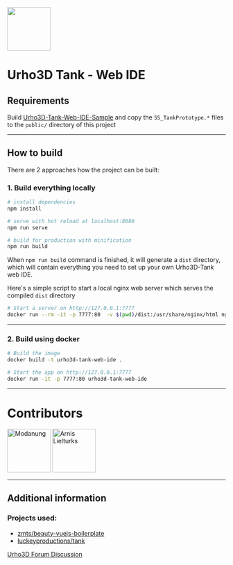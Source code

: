 <img src="https://luckeyproductions.nl/tank/images/tank.png" width="100" height="100">

# Urho3D Tank - Web IDE
## Requirements
Build [Urho3D-Tank-Web-IDE-Sample](https://github.com/ArnisLielturks/Urho3D-Tank-Web-IDE-Sample) and copy the `55_TankPrototype.*` files to the `public/`
directory of this project

---

## How to build

There are 2 approaches how the project can be built:

### 1. Build everything locally

``` bash
# install dependencies
npm install

# serve with hot reload at localhost:8080
npm run serve

# build for production with minification
npm run build
```

When `npm run build` command is finished, it will generate a `dist` directory, which will contain everything you need to set up your own Urho3D-Tank web IDE.

Here's a simple script to start a local nginx web server which serves the compiled `dist` directory

```bash
# Start a server on http://127.0.0.1:7777
docker run --rm -it -p 7777:80  -v $(pwd)/dist:/usr/share/nginx/html nginx
```

---

### 2. Build using docker

```bash
# Build the image
docker build -t urho3d-tank-web-ide .

# Start the app on http://127.0.0.1:7777
docker run -it -p 7777:80 urho3d-tank-web-ide
```

---

# Contributors
<a href="https://github.com/Modanung"><img alt="Modanung" src="https://avatars3.githubusercontent.com/u/7316241?s=1&v=4" width="100" height="100"></a>
<a href="https://github.com/ArnisLielturks"><img alt="Arnis Lielturks" src="https://avatars3.githubusercontent.com/u/7426555?s=460&u=c1dbfbb97dfe5468ae0d5e8ba4fd1e3ce838b927&v=4" width="100" height="100"></a>

---

## Additional information
### Projects used:
* [zmts/beauty-vuejs-boilerplate](https://github.com/zmts/beauty-vuejs-boilerplate)
* [luckeyproductions/tank](https://gitlab.com/luckeyproductions/tank)

[Urho3D Forum Discussion](https://discourse.urho3d.io/t/urho-tank-web-ide/6294)
